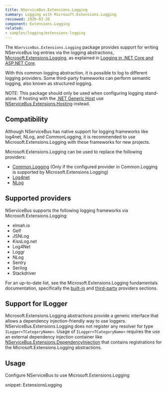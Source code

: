 ```yaml
---
title: NServiceBus.Extensions.Logging
summary: Logging with Microsoft.Extensions.Logging
reviewed: 2020-03-20
component: Extensions.Logging
related:
- samples/logging/extensions-logging
---
```


The `NServiceBus.Extensions.Logging` package provides support for writing NServiceBus log entries via the logging abstractions, [Microsoft.Extensions.Logging](https://docs.microsoft.com/en-us/dotnet/api/microsoft.extensions.logging), as explained in [Logging in .NET Core and ASP.NET Core](https://docs.microsoft.com/en-us/aspnet/core/fundamentals/logging/).

With this common logging abstraction, it is possible to log to different logging providers. Some third-party frameworks can perform semantic logging, also known as structured logging.

NOTE: This package should only be used when configuring logging stand-alone. If hosting with the [.NET Generic Host](https://docs.microsoft.com/en-us/aspnet/core/fundamentals/host/generic-host) use [NServiceBus.Extensions.Hosting](/nservicebus/hosting/extensions-hosting.md) instead.

## Compatibility

Although NServiceBus has native support for logging frameworks like log4net, NLog, and CommonLogging, it is recommended to use Microsoft.Extensions.Logging with these frameworks for new projects.

Microsoft.Extensions.Logging can be used to replace the following providers:

- [Common.Logging](common-logging.md) (Only if the configured provider in Common.Logging is supported by Microsoft.Extensions.Logging)
- [Log4net](log4net.md)
- [NLog](nlog.md)

## Supported providers

NServiceBus supports the following logging frameworks via Microsoft.Extensions.Logging:

- elmah.io
- Gelf
- JSNLog
- KissLog.net
- Log4Net
- Loggr
- NLog
- Sentry
- Serilog
- Stackdriver

For an up-to-date list, see the Microsoft.Extensions.Logging fundamentals documentation, specifically the [built-in](https://docs.microsoft.com/en-us/aspnet/core/fundamentals/logging/#built-in-logging-providers) and [third-party](https://docs.microsoft.com/en-us/aspnet/core/fundamentals/logging/#third-party-logging-providers) providers sections.

## Support for ILogger<TCategoryName>

Microsoft.Extensions.Logging abstractions provide a generic interface that allows a dependency injection-friendly way to use loggers. NServiceBus.Extensions.Logging does not register any resolver for type `ILogger<TCategoryName>`. Usage of `ILogger<TCategoryName>` requires the use an external dependency injection container like [NServiceBus.Extensions.DependencyInjection](/nservicebus/dependency-injection/extensions-dependencyinjection.md) that contains registrations for the Microsoft.Extensions.Logging abstractions.

## Usage

Configure NServiceBus to use Microsoft.Extensions.Logging

snippet: ExtensionsLogging
